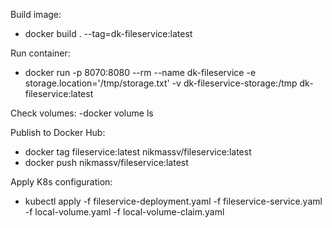 Build image:
- docker build . --tag=dk-fileservice:latest

Run container:
- docker run -p 8070:8080 --rm --name dk-fileservice -e storage.location='/tmp/storage.txt' -v dk-fileservice-storage:/tmp dk-fileservice:latest

Check volumes:
-docker volume ls

Publish to Docker Hub:
- docker tag fileservice:latest nikmassv/fileservice:latest
- docker push nikmassv/fileservice:latest

Apply K8s configuration: 
- kubectl apply -f fileservice-deployment.yaml -f fileservice-service.yaml -f local-volume.yaml -f local-volume-claim.yaml

